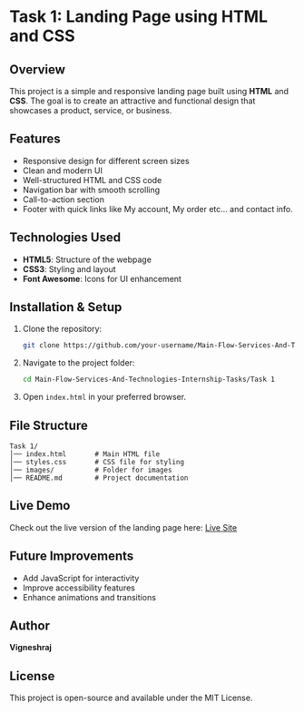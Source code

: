 # Task 1: Landing Page using HTML and CSS

## Overview
This project is a simple and responsive landing page built using **HTML** and **CSS**. The goal is to create an attractive and functional design that showcases a product, service, or business.

## Features
- Responsive design for different screen sizes
- Clean and modern UI
- Well-structured HTML and CSS code
- Navigation bar with smooth scrolling
- Call-to-action section
- Footer with quick links like My account, My order etc... and contact info.

## Technologies Used
- **HTML5**: Structure of the webpage
- **CSS3**: Styling and layout
- **Font Awesome**: Icons for UI enhancement

## Installation & Setup
1. Clone the repository:
   ```sh
   git clone https://github.com/your-username/Main-Flow-Services-And-Technologies-Internship-Tasks.git
   ```
2. Navigate to the project folder:
   ```sh
   cd Main-Flow-Services-And-Technologies-Internship-Tasks/Task 1
   ```
3. Open `index.html` in your preferred browser.

## File Structure
```
Task 1/
│── index.html       # Main HTML file
│── styles.css       # CSS file for styling
│── images/          # Folder for images
│── README.md        # Project documentation
```

## Live Demo
Check out the live version of the landing page here: [Live Site](https://.netlify.app/)

## Future Improvements
- Add JavaScript for interactivity
- Improve accessibility features
- Enhance animations and transitions

## Author
**Vigneshraj**

## License
This project is open-source and available under the MIT License.
